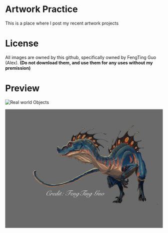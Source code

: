 # Artwork Practice
This is a place where I post my recent artwork projects

# License 
All images are owned by this github, specifically owned by FengTing Guo (Alex).
**(Do not download them, and use them for any uses without my premission)**

# Preview
![Real world Objects](https://github.com/TrueFengTingGuo/My-Digital-Painitng/blob/master/IMG_4518.JPG)

![dinosaur](https://github.com/TrueFengTingGuo/Artwork-Practice/blob/master/Color_Panting_Experiment.jpg)

